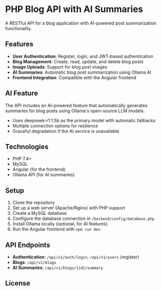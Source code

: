 # PHP Blog API with AI Summaries

A RESTful API for a blog application with AI-powered post summarization functionality.

## Features

- **User Authentication**: Register, login, and JWT-based authentication
- **Blog Management**: Create, read, update, and delete blog posts
- **Image Uploads**: Support for blog post images
- **AI Summaries**: Automatic blog post summarization using Ollama AI
- **Frontend Integration**: Compatible with the Angular frontend

## AI Feature

The API includes an AI-powered feature that automatically generates summaries for blog posts using Ollama's open-source LLM models. 

- Uses deepseek-r1:1.5b as the primary model with automatic fallbacks
- Multiple connection options for resilience
- Graceful degradation if the AI service is unavailable

## Technologies

- PHP 7.4+
- MySQL
- Angular (for the frontend)
- Ollama API (for AI summaries)

## Setup

1. Clone the repository
2. Set up a web server (Apache/Nginx) with PHP support
3. Create a MySQL database
4. Configure the database connection in `/backend/config/database.php`
5. Install Ollama locally (optional, for AI features)
6. Run the Angular frontend with `npm run dev`

## API Endpoints

- **Authentication**: `/api/v1/auth/login`, `/api/v1/users` (register)
- **Blogs**: `/api/v1/blogs`
- **AI Summaries**: `/api/v1/blogs/{id}/summary`

## License

